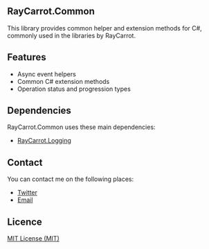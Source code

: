 ## RayCarrot.Common
This library provides common helper and extension methods for C#, commonly used in the libraries by RayCarrot.

## Features
- Async event helpers
- Common C# extension methods
- Operation status and progression types

## Dependencies
RayCarrot.Common uses these main dependencies:

- [RayCarrot.Logging](https://github.com/RayCarrot/RayCarrot.Logging)

## Contact
You can contact me on the following places:

- [Twitter](https://twitter.com/RayCarrot)
- [Email](mailto:RayCarrotMaster@gmail.com)

## Licence

[MIT License (MIT)](./LICENSE)